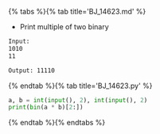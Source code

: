 {% tabs %}{% tab title='BJ_14623.md' %}

* Print multiple of two binary

```txt
Input:
1010
11

Output: 11110
```

{% endtab %}{% tab title='BJ_14623.py' %}

```py
a, b = int(input(), 2), int(input(), 2)
print(bin(a * b)[2:])
```

{% endtab %}{% endtabs %}
